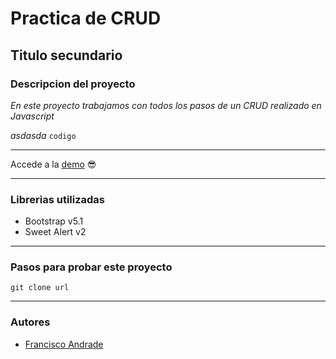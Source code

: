 #  Practica de CRUD
## Titulo secundario
### Descripcion del proyecto

*En este proyecto trabajamos con todos los pasos de un CRUD realizado en Javascript*

*asdasda*
`codigo`

****

Accede a la 
[demo](http://link) 😎

****

### Librerias utilizadas

- Bootstrap v5.1
- Sweet Alert v2

****

### Pasos para probar este proyecto

`git clone url`

****

### Autores

- [Francisco Andrade](http://link)